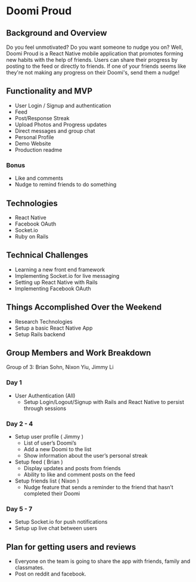 # Doomi Proud

## Background and Overview

Do you feel unmotivated? Do you want someone to nudge you on? Well, Doomi Proud is a React Native mobile application that promotes forming new habits with the help of friends. Users can share their progress by posting to the feed or directly to friends. If one of your friends seems like they're not making any progress on their Doomi's, send them a nudge!

## Functionality and MVP
* User Login / Signup and authentication
* Feed
* Post/Response Streak
* Upload Photos and Progress updates
* Direct messages and group chat
* Personal Profile
* Demo Website
* Production readme

### Bonus
* Like and comments
* Nudge to remind friends to do something

## Technologies
* React Native
* Facebook OAuth
* Socket.io
* Ruby on Rails

## Technical Challenges
* Learning a new front end framework
* Implementing Socket.io for live messaging
* Setting up React Native with Rails
* Implementing Facebook OAuth

## Things Accomplished Over the Weekend
* Research Technologies
* Setup a basic React Native App
* Setup Rails backend

## Group Members and Work Breakdown
Group of 3: Brian Sohn, Nixon Yiu, Jimmy Li

### Day 1
* User Authentication (All)
    * Setup Login/Logout/Signup with Rails and React Native to persist through sessions

### Day 2 - 4
* Setup user profile ( Jimmy )
    * List of user’s Doomi’s
    * Add a new Doomi to the list 
    * Show information about the user’s personal streak
* Setup feed ( Brian )
    * Display updates and posts from friends
    * Ability to like and comment posts on the feed
* Setup friends list ( Nixon )
    * Nudge feature that sends a reminder to the friend that hasn’t completed their Doomi

### Day 5 - 7
* Setup Socket.io for push notifications
* Setup up live chat between users

## Plan for getting users and reviews

* Everyone on the team is going to share the app with friends, family and classmates.
* Post on reddit and facebook. 

